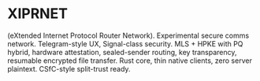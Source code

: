 # XIPRNET
(eXtended Internet Protocol Router Network). Experimental secure comms network. Telegram-style UX, Signal-class security.  MLS + HPKE with PQ hybrid, hardware attestation, sealed-sender routing, key transparency, resumable encrypted file transfer.  Rust core, thin native clients, zero server plaintext. CSfC-style split-trust ready.
